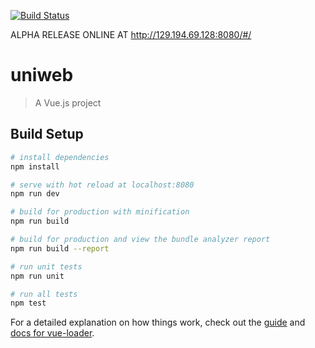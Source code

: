 [![Build Status](https://travis-ci.org/unige-pinfo-2018/PInfo1-frontend.svg?branch=master)](https://travis-ci.org/unige-pinfo-2018/PInfo1-frontend.svg?branch=master)


ALPHA RELEASE ONLINE AT http://129.194.69.128:8080/#/

# uniweb

> A Vue.js project

## Build Setup

``` bash
# install dependencies
npm install

# serve with hot reload at localhost:8080
npm run dev

# build for production with minification
npm run build

# build for production and view the bundle analyzer report
npm run build --report

# run unit tests
npm run unit

# run all tests
npm test
```

For a detailed explanation on how things work, check out the [guide](http://vuejs-templates.github.io/webpack/) and [docs for vue-loader](http://vuejs.github.io/vue-loader).
